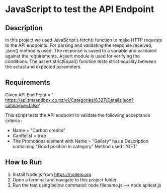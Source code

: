 #  JavaScript  to test the API Endpoint


## Description
In this project we used JavaScript’s fetch() function to make HTTP requests to the API endpoints.
For parsing and validating the response received, .json() method is used. 
The response is saved to a variable and validated against the requirements.
Assert module is used for verifying the conditions. The assert.strictEqual() function tests strict equality between the actual and expected parameters.

## Requirements
Given API End Point = ' https://api.tmsandbox.co.nz/v1/Categories/6327/Details.json?catalogue=false'

This script tests the API endpoint to validate the following acceptance criteria : 
- Name = "Carbon credits"
- CanRelist = true
- The Promotions element with Name = "Gallery" has a Description containing "Good position in category"
Method used : 'GET'


## How to Run
1. Install Node.js from https://nodejs.org
2. Open a terminal and navigate to this project folder
3. Run the test using below command:
   node filename.js --> node apitest.js
